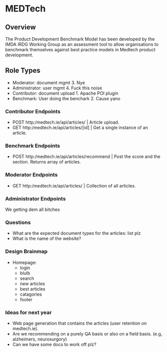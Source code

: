 # MEDTech

## Overview
The Product Development Benchmark Model has been developed by the IMDA IRDG Working Group as an assessment tool to allow organisations to benchmark themselves against best practice models in Medtech product development. 

## Role Types
- Moderator: document mgmt 3. Nye
- Administrator: user mgmt 4. Fuck this noise
- Contributor: document upload 1. Apache POI plugin
- Benchmark: User doing the benchark 2. Cause yano

### Contributor Endpoints
- POST http:/medtech.ie/api/articles/ | Article upload.
- GET http:/medtech.ie/api/articles/[id] | Get a single instance of an article.

### Benchmark Endpoints
- POST http:/medtech.ie/api/articles/recommend | Post the score and the section. Returns array of articles. 

### Moderator Endpoints
- GET http:/medtech.ie/api/articles/ | Collection of all articles.

### Administrator Endpoints
We getting dem all bitches

### Questions
- What are the expected document types for the articles: list plz
- What is the name of the website?

### Design Brainmap
- Homepage: 
  - login
  - blulb
  - search
  - new articles
  - best articles
  - catagories
  - footer 

### Ideas for next year
- Web page generation that contains the articles (user retention on medtech.ie).
- Are we recommending on a purely QA basis or also on a field basis. (e.g, alzheimers, neurosurgory) 
- Can we have some docs to work off plz?
